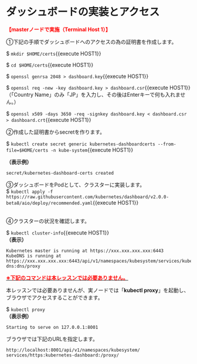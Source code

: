 # ダッシュボードの実装とアクセス
**<span style="color: red; ">【masterノードで実施（Terminal Host 1）】</span>**  

①下記の手順でダッシュボードへのアクセスの為の証明書を作成します。  

$ `mkdir $HOME/certs`{{execute HOST1}}  

$ `cd $HOME/certs`{{execute HOST1}}  

$ `openssl genrsa 2048 > dashboard.key`{{execute HOST1}}  

$ `openssl req -new -key dashboard.key > dashboard.csr`{{execute HOST1}}  
（「Country Name」のみ「JP」を入力し、その後はEnterキーで何も入れません。）

$ `openssl x509 -days 3650 -req -signkey dashboard.key < dashboard.csr > dashboard.crt`{{execute HOST1}}  

②作成した証明書からsecretを作ります。  

$ `kubectl create secret generic kubernetes-dashboardcerts --from-file=$HOME/certs -n kube-system`{{execute HOST1}}  

**（表示例）**  
```
secret/kubernetes-dashboard-certs created
```  

③ダッシュボードをPodとして、クラスターに実装します。  
$ `kubectl apply -f https://raw.githubusercontent.com/kubernetes/dashboard/v2.0.0-beta8/aio/deploy/recommended.yaml`{{execute HOST1}}  
<br>

④クラスターの状況を確認します。  

$ `kubectl cluster-info`{{execute HOST1}}  
**（表示）**  
```
Kubernetes master is running at https://xxx.xxx.xxx.xxx:6443
KubeDNS is running at
https://xxx.xxx.xxx.xxx:6443/api/v1/namespaces/kubesystem/services/kube-dns:dns/proxy
```  

<u>**<span style="color: red; ">※下記のコマンドは本レッスンでは必要ありません。</span>**</u>

本レッスンでは必要ありませんが、実ノードでは「**kubectl proxy**」を起動し、ブラウザでアクセスすることができます。  

$ `kubectl proxy`  
**（表示例）**  
```
Starting to serve on 127.0.0.1:8001
```
ブラウザでは下記のURLを指定します。  

`http://localhost:8001/api/v1/namespaces/kubesystem/
services/https:kubernetes-dashboard:/proxy/`  

